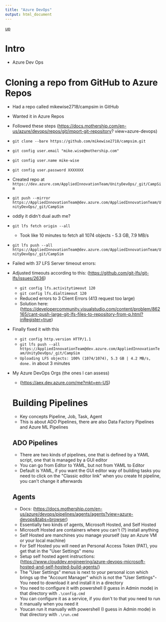 ```yaml
---
title: "Azure DevOps"
output: html_document
---
```

[up](https://mikewise2718.github.io/markdowndocs/)

# Intro
- Azure Dev Ops


# Cloning a repo from GitHub to Azure Repos
- Had a repo called mikewise2718/campsim in GitHub
- Wanted it in Azure Repos
- Followed these steps (https://docs.mothership.com/en-us/azure/devops/repos/git/import-git-repository?
view=azure-devops)
- `git clone --bare https://github.com/mikewise2718/campsim.git`
- `git config user.email "mike.wise@mothership.com"`
- `git config user.name mike-wise`
- `git config user.password XXXXXXX`
-  Created repo at `https://dev.azure.com/AppliedInnovationTeam/UnityDevOps/_git/CampSim`
-  `git push --mirror https://AppliedInnovationTeam@dev.azure.com/AppliedInnovationTeam/UnityDevOps/_git/CampSim`
-    oddly it didn't dual auth me?
- `git lfs fetch origin --all`
   - Took like 10 minutes to fetch all 1074 objects - 5.3 GB, 7.9 MB/s
- `git lfs push --all https://AppliedInnovationTeam@dev.azure.com/AppliedInnovationTeam/UnityDevOps/_git/CampSim`
- Failed with 37 LFS Server timeout errors:


- Adjusted timeouts according to this: (https://github.com/git-lfs/git-lfs/issues/2636)
  - `git config lfs.activitytimeout 120`
  - `git config lfs.dialtimeout 120`
  - Reduced errors to 3 Client Errors (413 request too large)
  - Solution here: (https://developercommunity.visualstudio.com/content/problem/862165/cant-push-large-git-lfs-files-to-repository-from-p.html?inRegister=true)
 
- Finally fixed it with this
  - `git config http.version HTTP/1.1`
  - `git lfs push --all https://AppliedInnovationTeam@dev.azure.com/AppliedInnovationTeam/UnityDevOps/_git/CampSim`
  - `Uploading LFS objects: 100% (1074/1074), 5.3 GB | 4.2 MB/s, done.` in about 3 minutes
   

- My Azure DevOps Orgs (the ones I can assess)
  - (https://aex.dev.azure.com/me?mkt=en-US)


  # Building Pipelines
  - Key concepts Pipeline, Job, Task, Agent
  - This is about ADO Pipelines, there are also Data Factory Pipelines and Azure ML Pipelines

  ## ADO Pipelines
  - There are two kinds of pipelines, one that is defined by a YAML script, one that is managed by a GUI editor
  - You can go from Editor to YAML, but not from YAML to Editor
  - Default is YAML, if you want the GUI editor way of building tasks you need to click on the "Classic editor link" when you create ht pipeline, you can't change it afterwards

  ## Agents
  - Docs: (https://docs.mothership.com/en-us/azure/devops/pipelines/agents/agents?view=azure-devops&tabs=browser)
  - Essentially two kinds of agents, Microsoft Hosted, and Self Hosted
  - Microsoft Hosted are containers where you can't (?) install anything
  - Self Hosted are manchines you manage yourself (say an Azure VM or your local machine)
  - For Self Hosted you will need an Personal Access Token (PAT), you get that in the "User Settings" menu
  - Setup self hosted agent instructions: (https://www.clouddev.engineering/azure-devops-microsoft-hosted-and-self-hosted-build-agents/)
  - The "User Settings" menus is next to your personal icon which brings up the "Account Manager" which is not the "User Settings"- You need to download it and install it in a directory 
  - You need to configure it with powershell (I guess in Admin mode) in that directory with `.\config.cmd`
  - You can configure it as a service, if you don't to that you need to run it manually when you need it
  - Youcan run it manually with powershell (I guess in Admin mode) in that directory with `.\run.cmd`
  